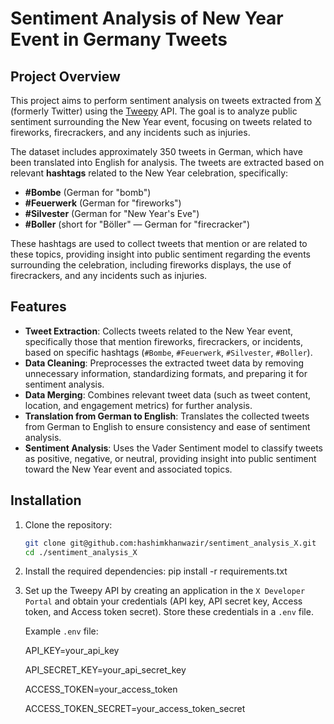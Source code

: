 # Sentiment Analysis of New Year Event in Germany Tweets

## Project Overview

This project aims to perform sentiment analysis on tweets extracted from [X](https://x.com/) (formerly Twitter) using the [Tweepy](https://docs.tweepy.org/en/stable/) API. 
The goal is to analyze public sentiment surrounding the New Year event, focusing on tweets related to fireworks, firecrackers, and any incidents such as injuries.

The dataset includes approximately 350 tweets in German, which have been translated into English for analysis. The tweets are extracted based on relevant **hashtags** related to the New Year celebration, specifically:

- **#Bombe** (German for "bomb")
- **#Feuerwerk** (German for "fireworks")
- **#Silvester** (German for "New Year's Eve")
- **#Boller** (short for "Böller" — German for "firecracker")

These hashtags are used to collect tweets that mention or are related to these topics, providing insight into public sentiment regarding the events surrounding the celebration, including fireworks displays, the use of firecrackers, and any incidents such as injuries.

## Features

- **Tweet Extraction**: Collects tweets related to the New Year event, specifically those that mention fireworks, firecrackers, or incidents, based on specific hashtags (`#Bombe`, `#Feuerwerk`, `#Silvester`, `#Boller`).
- **Data Cleaning**: Preprocesses the extracted tweet data by removing unnecessary information, standardizing formats, and preparing it for sentiment analysis.
- **Data Merging**: Combines relevant tweet data (such as tweet content, location, and engagement metrics) for further analysis.
- **Translation from German to English**: Translates the collected tweets from German to English to ensure consistency and ease of sentiment analysis.
- **Sentiment Analysis**: Uses the Vader Sentiment model to classify tweets as positive, negative, or neutral, providing insight into public sentiment toward the New Year event and associated topics.

## Installation

1. Clone the repository:

   ```bash
   git clone git@github.com:hashimkhanwazir/sentiment_analysis_X.git
   cd ./sentiment_analysis_X
   
2. Install the required dependencies:
   pip install -r requirements.txt

3. Set up the Tweepy API by creating an application in the `X Developer Portal` and obtain your credentials (API key, API secret key, Access token, and Access token secret). Store these credentials in a `.env` file.

   Example `.env` file:
   
   API_KEY=your_api_key
   
   API_SECRET_KEY=your_api_secret_key
   
   ACCESS_TOKEN=your_access_token
   
   ACCESS_TOKEN_SECRET=your_access_token_secret


